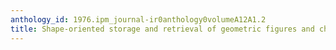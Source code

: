 ```yaml
---
anthology_id: 1976.ipm_journal-ir0anthology0volumeA12A1.2
title: Shape-oriented storage and retrieval of geometric figures and chromosome images
---
```

